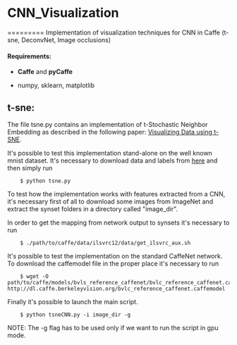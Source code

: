 # CNN_Visualization
=========
Implementation of visualization techniques for CNN in Caffe (t-sne, DeconvNet, Image occlusions)

#### Requirements:

- **Caffe** and **pyCaffe**

- numpy, sklearn, matplotlib





t-sne:
-------------

The file tsne.py contains an implementation of t-Stochastic Neighbor Embedding as described in the following paper: [Visualizing Data using t-SNE](https://lvdmaaten.github.io/publications/papers/JMLR_2008.pdf).

It's possible to test this implementation stand-alone on the well known mnist dataset. It's necessary to download data and labels from [here](https://github.com/azinik/java-deeplearning/tree/master/deeplearning4j-core/src/main/resources) and then simply run

        $ python tsne.py

To test how the implementation works with features extracted from a CNN, it's necessary first of all to download some images from ImageNet and extract the synset folders in a directory  called "image_dir".

In order to get the mapping from network output to synsets it's necessary to run

        $ ./path/to/caffe/data/ilsvrc12/data/get_ilsvrc_aux.sh

It's possible to test the implementation on the standard CaffeNet network. To download the caffemodel file in the proper place it's necessary to run

        $ wget -O path/to/caffe/models/bvls_reference_caffenet/bvlc_reference_caffenet.caffemodel http://dl.caffe.berkeleyvision.org/bvlc_reference_caffenet.caffemodel

Finally it's possible to launch the main script.

        $ python tsneCNN.py -i image_dir -g

NOTE: The -g flag has to be used only if we want to run the script in gpu mode.
